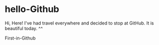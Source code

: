 # hello-Github
Hi,
Here! I've had travel everywhere and decided to stop at GitHub. 
It is beautiful today. ^^

First-in-Github

